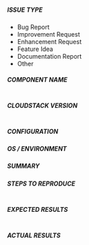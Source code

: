 <!--
Verify first that your issue/request is not already reported on GitHub.
Also test if the latest release and main branch are affected too.
Always add information AFTER of these HTML comments, but no need to delete the comments.
-->

##### ISSUE TYPE
<!-- Pick one below and delete the rest -->
 * Bug Report
 * Improvement Request
 * Enhancement Request
 * Feature Idea
 * Documentation Report
 * Other

##### COMPONENT NAME
<!--
Categorize the issue, e.g. API, VR, VPN, UI, etc.
-->
~~~

~~~

##### CLOUDSTACK VERSION
<!--
New line separated list of affected versions, commit ID for issues on main branch.
-->

~~~

~~~

##### CONFIGURATION
<!--
Information about the configuration if relevant, e.g. basic network, advanced networking, etc.  N/A otherwise
-->

##### OS / ENVIRONMENT
<!--
Information about the environment if relevant, N/A otherwise
-->

##### SUMMARY
<!-- Explain the problem/feature briefly -->

##### STEPS TO REPRODUCE
<!--
For bugs, show exactly how to reproduce the problem, using a minimal test-case. Use Screenshots if accurate.

For new features, show how the feature would be used.
-->

<!-- Paste example playbooks or commands between quotes below -->
~~~

~~~

<!-- You can also paste gist.github.com links for larger files -->

##### EXPECTED RESULTS
<!-- What did you expect to happen when running the steps above? -->

~~~

~~~

##### ACTUAL RESULTS
<!-- What actually happened? -->

<!-- Paste verbatim command output between quotes below -->
~~~

~~~
